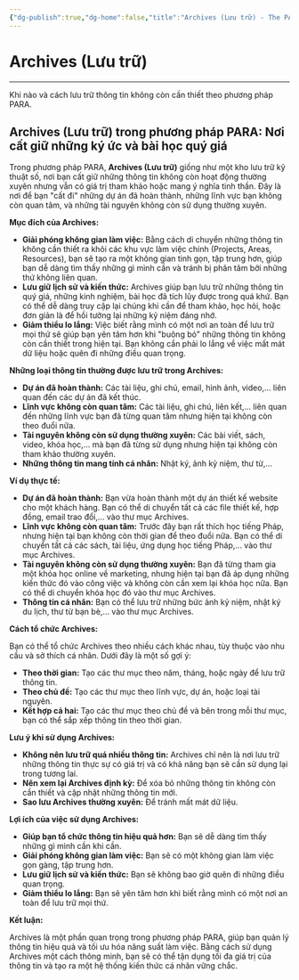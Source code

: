 ```yaml
---
{"dg-publish":true,"dg-home":false,"title":"Archives (Lưu trữ) - The PARA Method","date":"2025-01-31","tags":["sach","sach/the-para-method"],"dg-path":"Books/05 - The PARA Method/5 - Archives - Lưu trữ.md","permalink":"/books/05-the-para-method/5-archives-luu-tru/","dgPassFrontmatter":true,"updated":"2025-02-23T08:13:56.469+07:00"}
---
```



# Archives (Lưu trữ)
---

Khi nào và cách lưu trữ thông tin không còn cần thiết theo phương pháp PARA.

## Archives (Lưu trữ) trong phương pháp PARA: Nơi cất giữ những ký ức và bài học quý giá

Trong phương pháp PARA, **Archives (Lưu trữ)** giống như một kho lưu trữ kỹ thuật số, nơi bạn cất giữ những thông tin không còn hoạt động thường xuyên nhưng vẫn có giá trị tham khảo hoặc mang ý nghĩa tinh thần. Đây là nơi để bạn "cất đi" những dự án đã hoàn thành, những lĩnh vực bạn không còn quan tâm, và những tài nguyên không còn sử dụng thường xuyên.

**Mục đích của Archives:**

- **Giải phóng không gian làm việc:** Bằng cách di chuyển những thông tin không cần thiết ra khỏi các khu vực làm việc chính (Projects, Areas, Resources), bạn sẽ tạo ra một không gian tinh gọn, tập trung hơn, giúp bạn dễ dàng tìm thấy những gì mình cần và tránh bị phân tâm bởi những thứ không liên quan.
- **Lưu giữ lịch sử và kiến thức:** Archives giúp bạn lưu trữ những thông tin quý giá, những kinh nghiệm, bài học đã tích lũy được trong quá khứ. Bạn có thể dễ dàng truy cập lại chúng khi cần để tham khảo, học hỏi, hoặc đơn giản là để hồi tưởng lại những kỷ niệm đáng nhớ.
- **Giảm thiểu lo lắng:** Việc biết rằng mình có một nơi an toàn để lưu trữ mọi thứ sẽ giúp bạn yên tâm hơn khi "buông bỏ" những thông tin không còn cần thiết trong hiện tại. Bạn không cần phải lo lắng về việc mất mát dữ liệu hoặc quên đi những điều quan trọng.

**Những loại thông tin thường được lưu trữ trong Archives:**

- **Dự án đã hoàn thành:** Các tài liệu, ghi chú, email, hình ảnh, video,... liên quan đến các dự án đã kết thúc.
- **Lĩnh vực không còn quan tâm:** Các tài liệu, ghi chú, liên kết,... liên quan đến những lĩnh vực bạn đã từng quan tâm nhưng hiện tại không còn theo đuổi nữa.
- **Tài nguyên không còn sử dụng thường xuyên:** Các bài viết, sách, video, khóa học,... mà bạn đã từng sử dụng nhưng hiện tại không còn tham khảo thường xuyên.
- **Những thông tin mang tính cá nhân:** Nhật ký, ảnh kỷ niệm, thư từ,...

**Ví dụ thực tế:**

- **Dự án đã hoàn thành:** Bạn vừa hoàn thành một dự án thiết kế website cho một khách hàng. Bạn có thể di chuyển tất cả các file thiết kế, hợp đồng, email trao đổi,... vào thư mục Archives.
- **Lĩnh vực không còn quan tâm:** Trước đây bạn rất thích học tiếng Pháp, nhưng hiện tại bạn không còn thời gian để theo đuổi nữa. Bạn có thể di chuyển tất cả các sách, tài liệu, ứng dụng học tiếng Pháp,... vào thư mục Archives.
- **Tài nguyên không còn sử dụng thường xuyên:** Bạn đã từng tham gia một khóa học online về marketing, nhưng hiện tại bạn đã áp dụng những kiến thức đó vào công việc và không còn cần xem lại khóa học nữa. Bạn có thể di chuyển khóa học đó vào thư mục Archives.
- **Thông tin cá nhân:** Bạn có thể lưu trữ những bức ảnh kỷ niệm, nhật ký du lịch, thư từ bạn bè,... vào thư mục Archives.

**Cách tổ chức Archives:**

Bạn có thể tổ chức Archives theo nhiều cách khác nhau, tùy thuộc vào nhu cầu và sở thích cá nhân. Dưới đây là một số gợi ý:

- **Theo thời gian:** Tạo các thư mục theo năm, tháng, hoặc ngày để lưu trữ thông tin.
- **Theo chủ đề:** Tạo các thư mục theo lĩnh vực, dự án, hoặc loại tài nguyên.
- **Kết hợp cả hai:** Tạo các thư mục theo chủ đề và bên trong mỗi thư mục, bạn có thể sắp xếp thông tin theo thời gian.

**Lưu ý khi sử dụng Archives:**

- **Không nên lưu trữ quá nhiều thông tin:** Archives chỉ nên là nơi lưu trữ những thông tin thực sự có giá trị và có khả năng bạn sẽ cần sử dụng lại trong tương lai.
- **Nên xem lại Archives định kỳ:** Để xóa bỏ những thông tin không còn cần thiết và cập nhật những thông tin mới.
- **Sao lưu Archives thường xuyên:** Để tránh mất mát dữ liệu.

**Lợi ích của việc sử dụng Archives:**

- **Giúp bạn tổ chức thông tin hiệu quả hơn:** Bạn sẽ dễ dàng tìm thấy những gì mình cần khi cần.
- **Giải phóng không gian làm việc:** Bạn sẽ có một không gian làm việc gọn gàng, tập trung hơn.
- **Lưu giữ lịch sử và kiến thức:** Bạn sẽ không bao giờ quên đi những điều quan trọng.
- **Giảm thiểu lo lắng:** Bạn sẽ yên tâm hơn khi biết rằng mình có một nơi an toàn để lưu trữ mọi thứ.

**Kết luận:**

Archives là một phần quan trọng trong phương pháp PARA, giúp bạn quản lý thông tin hiệu quả và tối ưu hóa năng suất làm việc. Bằng cách sử dụng Archives một cách thông minh, bạn sẽ có thể tận dụng tối đa giá trị của thông tin và tạo ra một hệ thống kiến thức cá nhân vững chắc.
